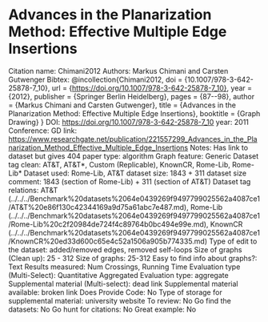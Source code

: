 # Advances in the Planarization Method: Effective Multiple Edge Insertions

Citation name: Chimani2012
Authors: Markus Chimani and Carsten Gutwenger
Bibtex: @incollection{Chimani2012,
doi = {10.1007/978-3-642-25878-7_10},
url = {https://doi.org/10.1007/978-3-642-25878-7_10},
year = {2012},
publisher = {Springer Berlin Heidelberg},
pages = {87--98},
author = {Markus Chimani and Carsten Gutwenger},
title = {Advances in the Planarization Method: Effective Multiple Edge Insertions},
booktitle = {Graph Drawing}
}
DOI: https://doi.org/10.1007/978-3-642-25878-7_10
year: 2011
Conference: GD
link: https://www.researchgate.net/publication/221557299_Advances_in_the_Planarization_Method_Effective_Multiple_Edge_Insertions
Notes: Has link to dataset but gives 404
paper type: algorithm
Graph feature: Generic
Dataset tag clean: AT&T, AT&T*, Custom (Replicable), KnownCR, Rome-Lib, Rome-Lib*
Dataset used: Rome-Lib, AT&T
dataset size: 1843 + 311
dataset size comment: 1843 (section of Rome-Lib) + 311 (section of AT&T) 
Dataset tag relations: AT&T (../../../Benchmark%20datasets%2064e0439269f9497799025562a4087ce1/AT&T%20e86f130c42344169a9d75a61abc7e487.md), Rome-Lib (../../../Benchmark%20datasets%2064e0439269f9497799025562a4087ce1/Rome-Lib%20c2f20984de724f4c89764b0bc494e99e.md), KnownCR (../../../Benchmark%20datasets%2064e0439269f9497799025562a4087ce1/KnownCR%20ed33d600c65e4c52a1506a905b774335.md)
Type of edit to the dataset: added/removed edges, removed self-loops
Size of graphs (Clean up): 25 - 312
Size of graphs: 25-312
Easy to find info about graphs?: Text
Results measured: Num Crossings, Running Time
Evaluation type (Multi-Select): Quantitative Aggregated
Evaluation type: aggregate
Supplemental material (Multi-select): dead link
Supplemental material available: broken link
Does Provide Code: No
Type of storage for supplemental material: university website
To review: No
Go find the datasets: No
Go hunt for citations: No
Great example: No